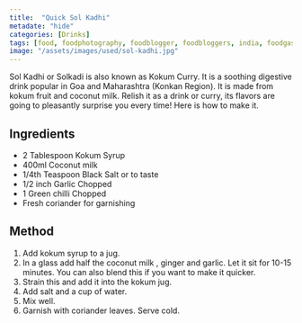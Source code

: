 ```yaml
---
title:  "Quick Sol Kadhi"
metadate: "hide"
categories: [Drinks]
tags: [food, foodphotography, foodblogger, foodbloggers, india, foodgasm, indianfood, love, foodcoma, foodporn,indiancooking, indianrecipe, foodlovers, indianfood, indianfoodbloggers, foodiesofinstagram, foodlove, indian, indiancouple, eatlocal, eathealthy, eatwell, desifood, trending, tasty, taste, yummyinmytummy, foodie, instafood, instafoodie, foodstagram, instagood, passionatepaprika, foodblog, easy, indian, recipe, mothersrecipe, cooking, easycooking, easyrecipe, simple, simplefood ]
image: "/assets/images/used/sol-kadhi.jpg"
---
```


Sol Kadhi or Solkadi is also known as Kokum Curry. It is a soothing digestive drink popular in Goa and Maharashtra (Konkan Region). It is made from kokum fruit and coconut milk. Relish it as a drink or curry, its flavors are going to pleasantly surprise you every time! Here is how to make it.

## Ingredients

- 2 Tablespoon Kokum Syrup
- 400ml Coconut milk
- 1/4th Teaspoon Black Salt or to taste
- 1/2 inch Garlic Chopped
- 1 Green chilli Chopped
- Fresh coriander for garnishing

## Method

1. Add kokum syrup to a jug.
2. In a glass add half the coconut milk , ginger and garlic. Let it sit for 10-15 minutes. You can also blend this if you want to make it quicker.
3. Strain this and add it into the kokum jug.
4. Add salt and a cup of water.
5. Mix well.
6. Garnish with coriander leaves. Serve cold. 



